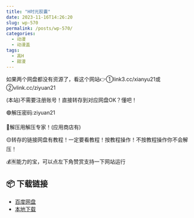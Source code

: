 ```yaml
---
title: "H时光胶囊"
date: 2023-11-16T14:26:20
slug: wp-570
permalink: /posts/wp-570/
categories:
  - 动漫
  - 动漫盖
tags:
  - 高H
  - 甜漫
---
```


如果两个网盘都没有资源了，看这个网站👉①link3.cc/xianyu21或②vlink.cc/ziyuan21

(本站)不需要注册账号！直接转存到对应网盘OK？懂吧！

🟢解压密码:ziyuan21

🔵解压用解压专家！(应用商店有)

🟡转存的链接网盘有教程！一定要看教程！按教程操作！不按教程操作你不会解压！

💰🈶能力的宝，可以点左下角赞赏支持一下网站运行

## 📦 下载链接
- [百度网盘](https://blziyuan21.com/pay-download/570?key=4782b5ac67&down_id=0)
- [本地下载](https://blziyuan21.com/pay-download/570?key=4782b5ac67&down_id=1)

